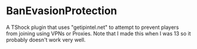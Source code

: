# BanEvasionProtection

A TShock plugin that uses "getipintel.net" to attempt to prevent players from joining using VPNs or Proxies. Note that I made this when I was 13 so it probably doesn't work very well.
